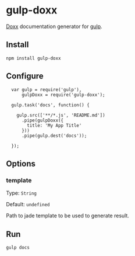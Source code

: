# gulp-doxx

[Doxx][doxx] documentation generator for [gulp][gulp].

## Install

    npm install gulp-doxx

## Configure

      var gulp = require('gulp'),
          gulpDoxx = require('gulp-doxx');

      gulp.task('docs', function() {

        gulp.src(['**/*.js', 'README.md'])
          .pipe(gulpDoxx({
            title: 'My App Title'
          }))
          .pipe(gulp.dest('docs'));

      });


## Options

### template

Type: `String`

Default: `undefined`

Path to jade template to be used to generate result.

## Run

    gulp docs

[doxx]: https://github.com/FGRibreau/doxx
[gulp]: http://gulpjs.com/

